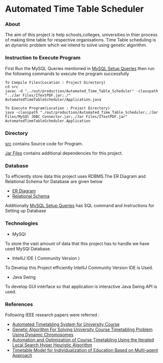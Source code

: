 # Automated Time Table Scheduler

### About

The aim of this project is help schools,colleges, universities in thier process of making time table for respective organisations. Time Table scheduling is an dynamic problem which we intend to solve using genetic algorithm.

### Instruction to Execute Program
First Run the MySQL Queries mentioned in [MySQL Setup Queries](./Database/MySQl%20Setup%20Queries.md) then run the following commands to execute the program successfully
```
To Compile Files(Location : Project Directory)
cd src
javac -d "../out/production/Automated_Time_Table_Scheduler" -classpath "../Jar Files/ITextPDF.jar;./" AutomatedTimeTableScheduler/Application.java

To Execute Program(Location : Project Directory)
java -classpath "./out/production/Automated_Time_Table_Scheduler;./Jar Files/MySQl JDBC Connector.jar;./Jar Files/ITextPDF.jar" AutomatedTimeTableScheduler.Application
```

### Directory

[src](./src/) contains Source code for Program.

[Jar Files](./Jar%20Files/) contains additional dependencies for this project.

### Database

To efficiently store data this project uses RDBMS.The ER Diagram and Relational Schema for Database are given below
* [ER Diagram](./Database/ER%20Diagram.drawio.pdf)
* [Relational Schema](./Database/Relational%20Model.drawio.pdf) 

Additionally [MySQL Setup Queries](./Database/MySQl%20Setup%20Queries.md) has SQL command and Instructions for Setting up Database

### Technologies

* MySQl

To store the vast amount of data that this project has to handle we have used MySQl Database. 

* IntelliJ IDE ( Community Version )

To Develop this Project efficiently IntelliJ Community Version IDE is Used.

* Java Swing

To develop GUI interface so that application is interactive Java Swing API is used.

### References

Following IEEE research papers were referred : 

* [Automated Timetabling System for University Course](./Research%20Papers/AutomatedTimetablingSystemforUniversityCourse2021.pdf)
* [Genetic Algorithm For Solving University Course 
Timetabling Problem Using Dynamic
Chromosomes](./Research%20Papers/Dynamic%20chromosome2021.pdf)
* [Automation and Optimization of Course 
Timetabling Using the Iterated Local Search Hyper Heuristic Algorithm](./Research%20Papers/HyperHeuristic%20Algorithm.pdf)
* [Timetable Model for Individualization of Education 
Based on Multi-agent Approach](./Research%20Papers/Multi-agent%20Approach.pdf)
